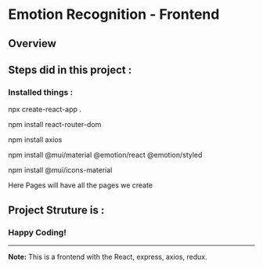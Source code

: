 # Emotion Recognition - Frontend

## Overview

## Steps did in this project :

### Installed things :

npx create-react-app .

npm install react-router-dom

npm install axios

npm install @mui/material @emotion/react @emotion/styled

npm install @mui/icons-material

Here Pages will have all the pages we create


## Project Struture is :

### Happy Coding!

---

**Note:** This is a frontend with the React, express, axios, redux.
